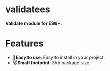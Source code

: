 # validatees

**Validate module for ES6+.**

# Features

- 🚀**Easy to use**: Easy to install in your project.
- 🐭**Small footprint**: 3kb package size.
